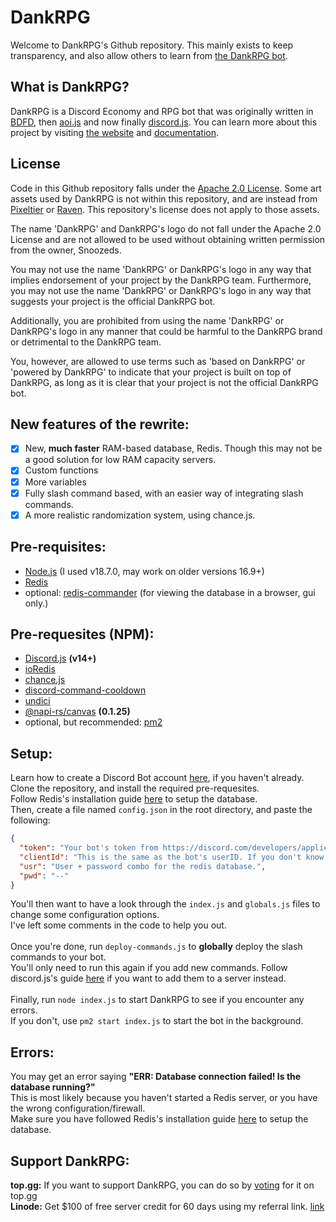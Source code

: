 # DankRPG

Welcome to DankRPG's Github repository. This mainly exists to keep transparency,
and also allow others to learn from [the DankRPG bot](https://dankrpg.xyz).

## What is DankRPG?

DankRPG is a Discord Economy and RPG bot that was originally written in [BDFD](https://botdesignerdiscord.com/),
then [aoi.js](https://aoi.js.org) and now finally [discord.js](https://discord.js.org). You can learn more about this project by visiting [the website](https://dankrpg.xyz) and [documentation](https://docs.dankrpg.xyz).

## License
Code in this Github repository falls under the [Apache 2.0 License](https://choosealicense.com/licenses/apache-2.0/). 
Some art assets used by DankRPG is not within this repository, and are instead from [Pixeltier](https://pixeltier.itch.io/) or [Raven](https://clockworkraven.itch.io/). This repository's license does not apply to those assets.

The name 'DankRPG' and DankRPG's logo do not fall under the Apache 2.0 License and are not allowed to be used without obtaining written permission from the owner, Snoozeds.

You may not use the name 'DankRPG' or DankRPG's logo in any way that implies endorsement of your project by the DankRPG team. Furthermore, you may not use the name 'DankRPG' or DankRPG's logo in any way that suggests your project is the official DankRPG bot.

Additionally, you are prohibited from using the name 'DankRPG' or DankRPG's logo in any manner that could be harmful to the DankRPG brand or detrimental to the DankRPG team.

You, however, are allowed to use terms such as 'based on DankRPG' or 'powered by DankRPG' to indicate that your project is built on top of DankRPG, as long as it is clear that your project is not the official DankRPG bot.

## New features of the rewrite:

- [x] New, **much faster** RAM-based database, Redis. Though this may not be a good solution for low RAM capacity servers.
- [x] Custom functions
- [x] More variables
- [x] Fully slash command based, with an easier way of integrating slash commands.
- [x] A more realistic randomization system, using chance.js.

## Pre-requisites:

- [Node.js](https://nodejs.org/en/) (I used v18.7.0, may work on older versions 16.9+)
- [Redis](https://redis.io/)
- optional: [redis-commander](https://npmjs.com/package/redis-commander) (for viewing the database in a browser, gui only.)

## Pre-requesites (NPM):

- [Discord.js](https://discord.js.org) **(v14+)**
- [ioRedis](https://npmjs.com/package/ioredis)
- [chance.js](https://npmjs.com/package/chance)
- [discord-command-cooldown](https://npmjs.com/package/discord-command-cooldown)
- [undici](https://npmjs.com/package/undici)
- [@napi-rs/canvas](https://npmjs.com/package/@napi-rs/canvas) **(0.1.25)**
- optional, but recommended: [pm2](https://npmjs.com/package/pm2)

## Setup:

Learn how to create a Discord Bot account [here](https://discordjs.guide/preparations/setting-up-a-bot-application.html), if you haven't already. \
Clone the repository, and install the required pre-requesites. \
Follow Redis's installation guide [here](https://redis.io/topics/quickstart) to setup the database. \
Then, create a file named `config.json` in the root directory, and paste the following:

```json
{
  "token": "Your bot's token from https://discord.com/developers/applications",
  "clientId": "This is the same as the bot's userID. If you don't know how to get it, just use the link above as well.",
  "usr": "User + password combo for the redis database.",
  "pwd": "--"
}
```

You'll then want to have a look through the `index.js` and `globals.js` files to change some configuration options. \
I've left some comments in the code to help you out. \
\
Once you're done, run `deploy-commands.js` to **globally** deploy the slash commands to your bot. \
You'll only need to run this again if you add new commands. Follow discord.js's guide [here](https://discordjs.guide/creating-your-bot/command-deployment.html#guild-commands) if you want to add them to a server instead. \
\
Finally, run `node index.js` to start DankRPG to see if you encounter any errors. \
If you don't, use `pm2 start index.js` to start the bot in the background.

## Errors:

You may get an error saying **"ERR: Database connection failed! Is the database running?"** \
This is most likely because you haven't started a Redis server, or you have the wrong configuration/firewall. \
Make sure you have followed Redis's installation guide [here](https://redis.io/topics/quickstart) to setup the database.

## Support DankRPG:

**top.gg:** If you want to support DankRPG, you can do so by [voting](https://top.gg/bot/855479925863481345/vote) for it on top.gg \
**Linode:** Get $100 of free server credit for 60 days using my referral link. [link](https://www.linode.com/lp/refer/?r=2f0b0fc7f85a9c71619bd2f30b9e970e60b2c168)
